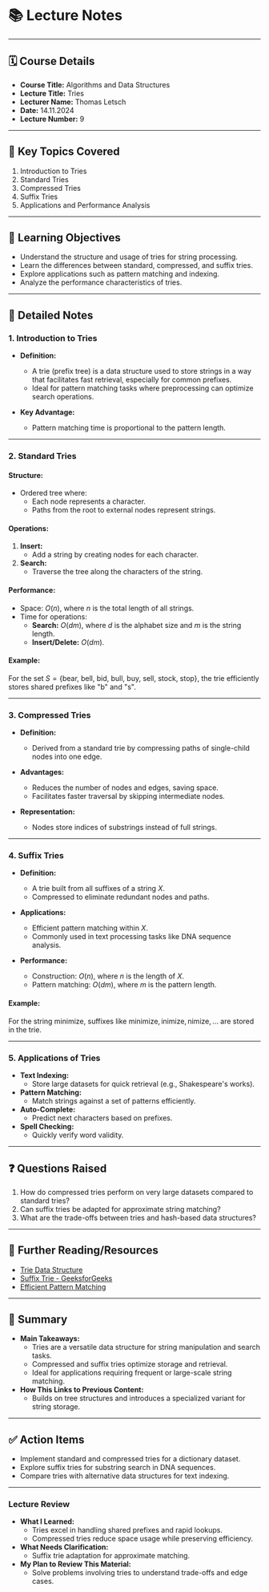 # 📚 **Lecture Notes**

---

## 🗓️ **Course Details**

- **Course Title:** Algorithms and Data Structures
- **Lecture Title:** Tries
- **Lecturer Name:** Thomas Letsch
- **Date:** 14.11.2024
- **Lecture Number:** 9

---

## 📝 **Key Topics Covered**

1. Introduction to Tries
2. Standard Tries
3. Compressed Tries
4. Suffix Tries
5. Applications and Performance Analysis

---

## 🧠 **Learning Objectives**

- Understand the structure and usage of tries for string processing.
- Learn the differences between standard, compressed, and suffix tries.
- Explore applications such as pattern matching and indexing.
- Analyze the performance characteristics of tries.

---

## 📖 **Detailed Notes**

### **1. Introduction to Tries**

- **Definition:**

  - A trie (prefix tree) is a data structure used to store strings in a way that facilitates fast retrieval, especially for common prefixes.
  - Ideal for pattern matching tasks where preprocessing can optimize search operations.

- **Key Advantage:**
  - Pattern matching time is proportional to the pattern length.

---

### **2. Standard Tries**

#### **Structure:**

- Ordered tree where:
  - Each node represents a character.
  - Paths from the root to external nodes represent strings.

#### **Operations:**

1. **Insert:**
   - Add a string by creating nodes for each character.
2. **Search:**
   - Traverse the tree along the characters of the string.

#### **Performance:**

- Space: $O(n)$, where $n$ is the total length of all strings.
- Time for operations:
  - **Search:** $O(dm)$, where $d$ is the alphabet size and $m$ is the string length.
  - **Insert/Delete:** $O(dm)$.

#### **Example:**

For the set $S = \{ \text{bear, bell, bid, bull, buy, sell, stock, stop} \}$, the trie efficiently stores shared prefixes like "b" and "s".

---

### **3. Compressed Tries**

- **Definition:**
  - Derived from a standard trie by compressing paths of single-child nodes into one edge.
- **Advantages:**

  - Reduces the number of nodes and edges, saving space.
  - Facilitates faster traversal by skipping intermediate nodes.

- **Representation:**
  - Nodes store indices of substrings instead of full strings.

---

### **4. Suffix Tries**

- **Definition:**

  - A trie built from all suffixes of a string $X$.
  - Compressed to eliminate redundant nodes and paths.

- **Applications:**

  - Efficient pattern matching within $X$.
  - Commonly used in text processing tasks like DNA sequence analysis.

- **Performance:**
  - Construction: $O(n)$, where $n$ is the length of $X$.
  - Pattern matching: $O(dm)$, where $m$ is the pattern length.

#### **Example:**

For the string $\text{minimize}$, suffixes like $\text{minimize}, \text{inimize}, \text{nimize}, \dots$ are stored in the trie.

---

### **5. Applications of Tries**

- **Text Indexing:**
  - Store large datasets for quick retrieval (e.g., Shakespeare's works).
- **Pattern Matching:**
  - Match strings against a set of patterns efficiently.
- **Auto-Complete:**
  - Predict next characters based on prefixes.
- **Spell Checking:**
  - Quickly verify word validity.

---

## ❓ **Questions Raised**

1. How do compressed tries perform on very large datasets compared to standard tries?
2. Can suffix tries be adapted for approximate string matching?
3. What are the trade-offs between tries and hash-based data structures?

---

## 🔗 **Further Reading/Resources**

- [Trie Data Structure](https://en.wikipedia.org/wiki/Trie)
- [Suffix Trie - GeeksforGeeks](https://www.geeksforgeeks.org/suffix-trie/)
- [Efficient Pattern Matching](https://www.geeksforgeeks.org/pattern-searching/)

---

## 📌 **Summary**

- **Main Takeaways:**
  - Tries are a versatile data structure for string manipulation and search tasks.
  - Compressed and suffix tries optimize storage and retrieval.
  - Ideal for applications requiring frequent or large-scale string matching.
- **How This Links to Previous Content:**
  - Builds on tree structures and introduces a specialized variant for string storage.

---

## ✅ **Action Items**

- Implement standard and compressed tries for a dictionary dataset.
- Explore suffix tries for substring search in DNA sequences.
- Compare tries with alternative data structures for text indexing.

---

### **Lecture Review**

- **What I Learned:**
  - Tries excel in handling shared prefixes and rapid lookups.
  - Compressed tries reduce space usage while preserving efficiency.
- **What Needs Clarification:**
  - Suffix trie adaptation for approximate matching.
- **My Plan to Review This Material:**
  - Solve problems involving tries to understand trade-offs and edge cases.
